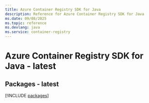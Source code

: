 ```yaml
---
title: Azure Container Registry SDK for Java
description: Reference for Azure Container Registry SDK for Java
ms.date: 09/08/2025
ms.topic: reference
ms.devlang: java
ms.service: container-registry
---
```

# Azure Container Registry SDK for Java - latest
## Packages - latest
[!INCLUDE [packages](container-registry-index.md)]